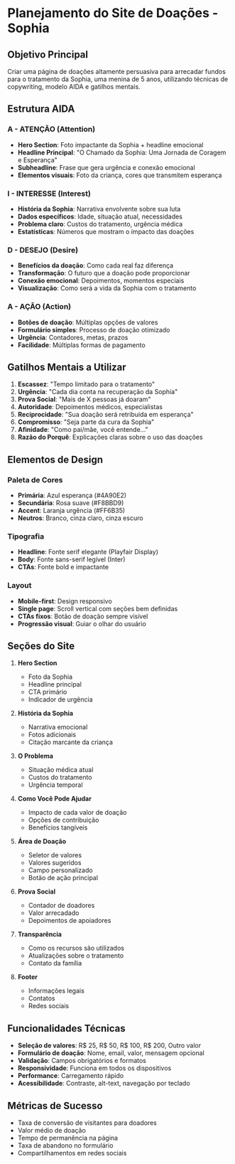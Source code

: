 # Planejamento do Site de Doações - Sophia

## Objetivo Principal
Criar uma página de doações altamente persuasiva para arrecadar fundos para o tratamento da Sophia, uma menina de 5 anos, utilizando técnicas de copywriting, modelo AIDA e gatilhos mentais.

## Estrutura AIDA

### A - ATENÇÃO (Attention)
- **Hero Section**: Foto impactante da Sophia + headline emocional
- **Headline Principal**: "O Chamado da Sophia: Uma Jornada de Coragem e Esperança"
- **Subheadline**: Frase que gera urgência e conexão emocional
- **Elementos visuais**: Foto da criança, cores que transmitem esperança

### I - INTERESSE (Interest)
- **História da Sophia**: Narrativa envolvente sobre sua luta
- **Dados específicos**: Idade, situação atual, necessidades
- **Problema claro**: Custos do tratamento, urgência médica
- **Estatísticas**: Números que mostram o impacto das doações

### D - DESEJO (Desire)
- **Benefícios da doação**: Como cada real faz diferença
- **Transformação**: O futuro que a doação pode proporcionar
- **Conexão emocional**: Depoimentos, momentos especiais
- **Visualização**: Como será a vida da Sophia com o tratamento

### A - AÇÃO (Action)
- **Botões de doação**: Múltiplas opções de valores
- **Formulário simples**: Processo de doação otimizado
- **Urgência**: Contadores, metas, prazos
- **Facilidade**: Múltiplas formas de pagamento

## Gatilhos Mentais a Utilizar

1. **Escassez**: "Tempo limitado para o tratamento"
2. **Urgência**: "Cada dia conta na recuperação da Sophia"
3. **Prova Social**: "Mais de X pessoas já doaram"
4. **Autoridade**: Depoimentos médicos, especialistas
5. **Reciprocidade**: "Sua doação será retribuída em esperança"
6. **Compromisso**: "Seja parte da cura da Sophia"
7. **Afinidade**: "Como pai/mãe, você entende..."
8. **Razão do Porquê**: Explicações claras sobre o uso das doações

## Elementos de Design

### Paleta de Cores
- **Primária**: Azul esperança (#4A90E2)
- **Secundária**: Rosa suave (#F8BBD9) 
- **Accent**: Laranja urgência (#FF6B35)
- **Neutros**: Branco, cinza claro, cinza escuro

### Tipografia
- **Headline**: Fonte serif elegante (Playfair Display)
- **Body**: Fonte sans-serif legível (Inter)
- **CTAs**: Fonte bold e impactante

### Layout
- **Mobile-first**: Design responsivo
- **Single page**: Scroll vertical com seções bem definidas
- **CTAs fixos**: Botão de doação sempre visível
- **Progressão visual**: Guiar o olhar do usuário

## Seções do Site

1. **Hero Section**
   - Foto da Sophia
   - Headline principal
   - CTA primário
   - Indicador de urgência

2. **História da Sophia**
   - Narrativa emocional
   - Fotos adicionais
   - Citação marcante da criança

3. **O Problema**
   - Situação médica atual
   - Custos do tratamento
   - Urgência temporal

4. **Como Você Pode Ajudar**
   - Impacto de cada valor de doação
   - Opções de contribuição
   - Benefícios tangíveis

5. **Área de Doação**
   - Seletor de valores
   - Valores sugeridos
   - Campo personalizado
   - Botão de ação principal

6. **Prova Social**
   - Contador de doadores
   - Valor arrecadado
   - Depoimentos de apoiadores

7. **Transparência**
   - Como os recursos são utilizados
   - Atualizações sobre o tratamento
   - Contato da família

8. **Footer**
   - Informações legais
   - Contatos
   - Redes sociais

## Funcionalidades Técnicas

- **Seleção de valores**: R$ 25, R$ 50, R$ 100, R$ 200, Outro valor
- **Formulário de doação**: Nome, email, valor, mensagem opcional
- **Validação**: Campos obrigatórios e formatos
- **Responsividade**: Funciona em todos os dispositivos
- **Performance**: Carregamento rápido
- **Acessibilidade**: Contraste, alt-text, navegação por teclado

## Métricas de Sucesso

- Taxa de conversão de visitantes para doadores
- Valor médio de doação
- Tempo de permanência na página
- Taxa de abandono no formulário
- Compartilhamentos em redes sociais

